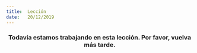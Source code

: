 ```yaml
---
title:  Lección
date:   20/12/2019
---
```


### <center>Todavía estamos trabajando en esta lección. Por favor, vuelva más tarde.</center>